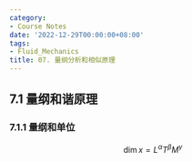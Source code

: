 ```yaml
---
category:
- Course Notes
date: '2022-12-29T00:00:00+08:00'
tags:
- Fluid_Mechanics
title: 07. 量纲分析和相似原理
---
```


## 7.1 量纲和谐原理

### 7.1.1 量纲和单位

$$
\dim{x} = L^{\alpha} T^{\beta} M^{\gamma}
$$
